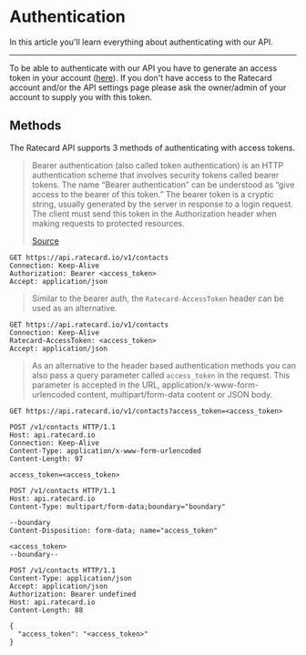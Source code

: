 # Authentication
In this article you'll learn everything about authenticating with our API.
___
To be able to authenticate with our API you have to generate an access token in your account ([here](https://ratecard.io/app/settings/api)). If you don't have access to the Ratecard account and/or the API settings page please ask the owner/admin of your account to supply you with this token.

## Methods
The Ratecard API supports 3 methods of authenticating with access tokens.
<!--
type: tab
title: Bearer Auth
-->
> Bearer authentication (also called token authentication) is an HTTP authentication scheme that involves security tokens called bearer tokens. The name “Bearer authentication” can be understood as “give access to the bearer of this token.” The bearer token is a cryptic string, usually generated by the server in response to a login request. The client must send this token in the Authorization header when making requests to protected resources.
>
> [Source](https://swagger.io/docs/specification/authentication/bearer-authentication/)
```http
GET https://api.ratecard.io/v1/contacts
Connection: Keep-Alive
Authorization: Bearer <access_token>
Accept: application/json
```

<!--
type: tab
title: HTTP Header
-->
> Similar to the bearer auth, the `Ratecard-AccessToken` header can be used as an alternative.
```http
GET https://api.ratecard.io/v1/contacts
Connection: Keep-Alive
Ratecard-AccessToken: <access_token>
Accept: application/json
```

<!--
type: tab
title: Parameter
-->
> As an alternative to the header based authentication methods you can also pass a query parameter called `access_token` in the request. This parameter is accepted in the URL, application/x-www-form-urlencoded content, multipart/form-data content or JSON body.
<!--
title: "My code snippet passed via md annotations"
lineNumbers: true
highlightLines: [[1,2], [4,5]]
-->
```http
GET https://api.ratecard.io/v1/contacts?access_token=<access_token>
```

```http
POST /v1/contacts HTTP/1.1
Host: api.ratecard.io
Connection: Keep-Alive
Content-Type: application/x-www-form-urlencoded
Content-Length: 97

access_token=<access_token>
```

```http
POST /v1/contacts HTTP/1.1
Host: api.ratecard.io
Content-Type: multipart/form-data;boundary="boundary"

--boundary
Content-Disposition: form-data; name="access_token"

<access_token>
--boundary--
```

```http
POST /v1/contacts HTTP/1.1
Content-Type: application/json
Accept: application/json
Authorization: Bearer undefined
Host: api.ratecard.io
Content-Length: 88

{
  "access_token": "<access_token>"
}
```
<!-- type: tab-end -->